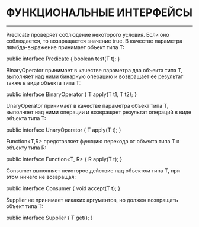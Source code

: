 # ФУНКЦИОНАЛЬНЫЕ ИНТЕРФЕЙСЫ

---

Predicate<T> проверяет соблюдение некоторого условия. Если оно соблюдается, то возвращается значение true.
В качестве параметра лямбда-выражение принимает объект типа T:

public interface Predicate<T> {
boolean test(T t);
}


BinaryOperator<T> принимает в качестве параметра два объекта типа T, выполняет над ними бинарную операцию
и возвращает ее результат также в виде объекта типа T:

public interface BinaryOperator<T> {
T apply(T t1, T t2);
}


UnaryOperator<T> принимает в качестве параметра объект типа T, выполняет над ними операции и возвращает
результат операций в виде объекта типа T:

public interface UnaryOperator<T> {
T apply(T t);
}


Function<T,R> представляет функцию перехода от объекта типа T к объекту типа R:

public interface Function<T, R> {
R apply(T t);
}


Consumer<T> выполняет некоторое действие над объектом типа T, при этом ничего не возвращая:

public interface Consumer<T> {
void accept(T t);
}


Supplier<T> не принимает никаких аргументов, но должен возвращать объект типа T:

public interface Supplier<T> {
T get();
}

